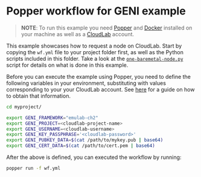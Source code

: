 # Popper workflow for GENI example

> **NOTE**: To run this example you need [Popper][pp] and 
> [Docker][docker] installed on your machine as well as a 
> [CloudLab][cl] account.

This example showcases how to request a node on CloudLab. Start by 
copying the `wf.yml` file to your project folder first, as well as the 
Python scripts included in this folder. Take a look at the 
[`one-baremetal-node.py`](./one-baremetal-node.py) script for details 
on what is done in this example.

Before you can execute the example using Popper, you need to define 
the following variables in your environment, substituting with values 
corresponding to your your CloudLab account. See [here]() for a guide 
on how to obtain that information.

```bash
cd myproject/

export GENI_FRAMEWORK="emulab-ch2"
export GENI_PROJECT=<cloudlab-project-name>
export GENI_USERNAME=<cloudlab-username>
export GENI_KEY_PASSPHRASE='<cloudlab-password>'
export GENI_PUBKEY_DATA=$(cat /path/to/mykey.pub | base64)
export GENI_CERT_DATA=$(cat /path/to/cert.pem | base64)
```

After the above is defined, you can executed the workflow by running:

```bash
popper run -f wf.yml
```

[pp]: https://github.com/systemslab/popper
[docker]: https://docs.docker.com/get-docker/
[cl]: https://cloudlab.us
